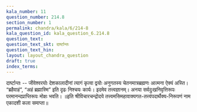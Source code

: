 ```yaml
---
kala_number: 11
question_number: 214.8
section_number: 1
permalink: chandra/kala/6/214-8
kala_question_id: kala_question_6.214.8
question_text: 
question_text_skt: दार्ष्टान्तः
question_text_hin: 
layout: layout_chandra_question
draft: true
index_terms:
---
```


<!-- skt-start -->
दार्ष्टान्तः -- जीवेश्वरयोः देशकालादीनां त्यागं कृत्वा द्वयोः अनुगतस्य चेतनमात्रब्रह्मणः आत्मना ऐक्यं अस्ति। “ब्रहैवाहं”, “अहं ब्रह्मास्मि” इति दृढः निश्चयः कार्यः। इदमेव तत्त्वज्ञानम्।
अनया सर्वदुःखनिवृत्तिरूपः परमानन्दप्राप्तिरूपः मोक्षः भवति।
॥इति श्रीविचारचन्द्रोदये तत्त्वमसिमहावाक्यगत-तत्त्वंपदार्थैक्य-निरूपणं नाम एकादशी कला समाप्ता॥
<!-- skt-end -->

<!-- eng-start -->
<!-- eng-end -->

